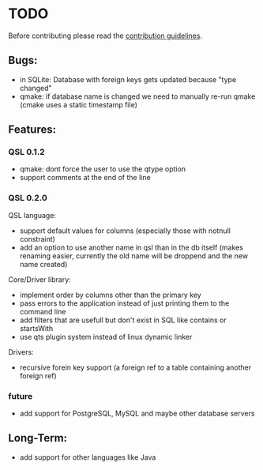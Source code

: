 # TODO

Before contributing please read the [contribution guidelines](./Contribution.md).

## Bugs:

- in SQLite: Database with foreign keys gets updated because "type changed"
- qmake: if database name is changed we need to manually re-run qmake (cmake uses a static timestamp file)

## Features:

### QSL 0.1.2

- qmake: dont force the user to use the qtype option
- support comments at the end of the line

### QSL 0.2.0

QSL language:

- support default values for columns (especially those with notnull constraint)
- add an option to use another name in qsl than in the db itself (makes renaming easier,
  currently the old name will be droppend and the new name created)

Core/Driver library:

- implement order by columns other than the primary key
- pass errors to the application instead of just printing them to the command line
- add filters that are usefull but don't exist in SQL like contains or startsWith
- use qts plugin system instead of linux dynamic linker

Drivers:

- recursive forein key support (a foreign ref to a table containing another foreign ref)


### future

- add support for PostgreSQL, MySQL and maybe other database servers


## Long-Term:

- add support for other languages like Java

